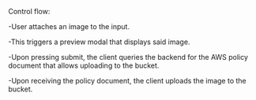Control flow:

-User attaches an image to the input.

-This triggers a preview modal that displays said image.

-Upon pressing submit, the client queries the backend for the AWS policy document that allows uploading to the bucket.

-Upon receiving the policy document, the client uploads the image to the bucket. 
